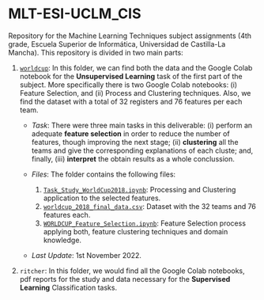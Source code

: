 # MLT-ESI-UCLM_CIS
Repository for the Machine Learning Techniques subject assignments (4th grade, Escuela Superior de Informática, Universidad de Castilla-La Mancha).
This repository is divided in two main parts:

1. [`worldcup`](https://github.com/SergioJF10/MLT-ESI-UCLM_CIS/tree/main/worldcup=): In this folder, we can find both the data and the Google Colab notebook for the **Unsupervised Learning** task of the first part of the subject. More specifically there is two Google Colab notebooks: (i) Feature Selection, and (ii) Process and Clustering techniques. Also, we find the dataset with a total of 32 registers and 76 features per each team.
    - *Task*: There were three main tasks in this deliverable: (i) perform an adequate **feature selection** in order to reduce the number of features, though improving the next stage; (ii) **clustering** all the teams and give the corresponding explanations of each cluste; and, finally, (iii)  **interpret** the obtain results as a whole conclussion.
    - *Files*: The folder contains the following files:

        1. [`Task_Study_WorldCup2018.ipynb`](https://github.com/SergioJF10/MLT-ESI-UCLM_CIS/blob/main/worldcup/Task_Study_WorldCup2018.ipynb): Processing and Clustering application to the selected features.
        2. [`worldcup_2018_final_data.csv`](https://github.com/SergioJF10/MLT-ESI-UCLM_CIS/blob/main/worldcup/worldcup_2018_final_data.csv): Dataset with the 32 teams and 76 features each.
        3. [`WORLDCUP_Feature_Selection.ipynb`](https://github.com/SergioJF10/MLT-ESI-UCLM_CIS/blob/main/worldcup/WORLDCUP_Feature_Selection.ipynb): Feature Selection process applying both, feature clustering techniques and domain knowledge.
    - *Last Update*: 1st November 2022.

2. `ritcher`: In this folder, we would find all the Google Colab notebooks, pdf reports for the study and data necessary for the **Supervised Learning** Classification tasks.

